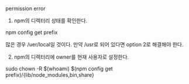permission error

1. npm의 디렉터리 상태를 확인한다.


npm config get prefix

많은 경우 /uer/local일 것이다. 만약 /usr로 되어 있다면 option 2로 해결해야 한다.

2. npm의 디렉터리에 owner를 현재 사용자로 설정한다.


sudo chown -R $(whoami) $(npm config get prefix)/{lib/node_modules,bin,share}

